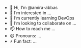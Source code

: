 - 👋 Hi, I’m @amira-abbas
- 👀 I’m interested in ...
- 🌱 I’m currently learning DevOps
- 💞️ I’m looking to collaborate on ...
- 📫 How to reach me ...
- 😄 Pronouns: ...
- ⚡ Fun fact: ...

<!---
amira-abbas/amira-abbas is a ✨ special ✨ repository because its `README.md` (this file) appears on your GitHub profile.
You can click the Preview link to take a look at your changes.
--->
